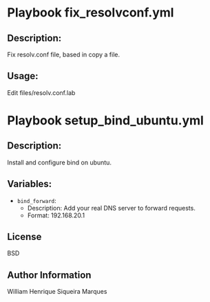 Playbook fix_resolvconf.yml
==========================

Description:
-----------

Fix resolv.conf file, based in copy a file.

Usage:
------

Edit files/resolv.conf.lab

Playbook setup_bind_ubuntu.yml
==============================


Description:
-----------

Install and configure bind on ubuntu.

Variables:
----------

* `bind_forward`:
   - Description: Add your real DNS server to forward requests.
   - Format: 192.168.20.1

License
-------

BSD

Author Information
------------------
William Henrique Siqueira Marques
